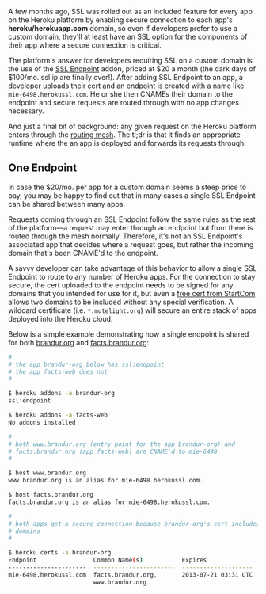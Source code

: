 A few months ago, SSL was rolled out as an included feature for every app on the Heroku platform by enabling secure connection to each app's **heroku/herokuapp.com** domain, so even if developers prefer to use a custom domain, they'll at least have an SSL option for the components of their app where a secure connection is critical.

The platform's answer for developers requiring SSL on a custom domain is the use of the [SSL Endpoint](https://devcenter.heroku.com/articles/ssl-endpoint) addon, priced at $20 a month (the dark days of $100/mo. ssl:ip are finally over!). After adding SSL Endpoint to an app, a developer uploads their cert and an endpoint is created with a name like `mie-6498.herokussl.com`. He or she then CNAMEs their domain to the endpoint and secure requests are routed through with no app changes necessary.

And just a final bit of background: any given request on the Heroku platform enters through the [routing mesh](https://devcenter.heroku.com/articles/http-routing). The tl;dr is that it finds an appropriate runtime where the an app is deployed and forwards its requests through.

One Endpoint
------------

In case the $20/mo. per app for a custom domain seems a steep price to pay, you may be happy to find out that in many cases a single SSL Endpoint can be shared between many apps.

Requests coming through an SSL Endpoint follow the same rules as the rest of the platform&mdash;a request may enter through an endpoint but from there is routed through the mesh normally. Therefore, it's not an SSL Endpoint's associated app that decides where a request goes, but rather the incoming domain that's been CNAME'd to the endpoint.

A savvy developer can take advantage of this behavior to allow a single SSL Endpoint to route to any number of Heroku apps. For the connection to stay secure, the cert uploaded to the endpoint needs to be signed for any domains that you intended for use for it, but even a [free cert from StartCom](http://www.startcom.org/) allows two domains to be included without any special verification. A wildcard certificate (i.e. `*.mutelight.org`) will secure an entire stack of apps deployed into the Heroku cloud.

Below is a simple example demonstrating how a single endpoint is shared for both [brandur.org](https://brandur.org) and [facts.brandur.org](https://facts.brandur.org):

``` bash
#
# the app brandur-org below has ssl:endpoint
# the app facts-web does not
#

$ heroku addons -a brandur-org
ssl:endpoint

$ heroku addons -a facts-web
No addons installed

#
# both www.brandur.org (entry point for the app brandur-org) and
# facts.brandur.org (app facts-web) are CNAME'd to mie-6498
#

$ host www.brandur.org
www.brandur.org is an alias for mie-6498.herokussl.com.

$ host facts.brandur.org
facts.brandur.org is an alias for mie-6498.herokussl.com.

#
# both apps get a secure connection because brandur-org's cert includes both
# domains
#

$ heroku certs -a brandur-org
Endpoint                Common Name(s)           Expires               Trusted
----------------------  -----------------------  --------------------  -------
mie-6498.herokussl.com  facts.brandur.org,       2013-07-21 03:31 UTC  True
                        www.brandur.org
```
